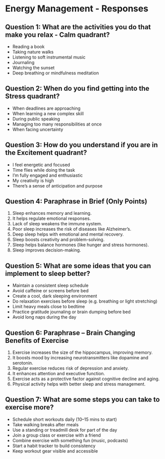 # Energy Management - Responses

## Question 1: What are the activities you do that make you relax - Calm quadrant?
- Reading a book  
- Taking nature walks  
- Listening to soft instrumental music  
- Journaling  
- Watching the sunset  
- Deep breathing or mindfulness meditation  

## Question 2: When do you find getting into the Stress quadrant?
- When deadlines are approaching  
- When learning a new complex skill  
- During public speaking  
- Managing too many responsibilities at once  
- When facing uncertainty  

## Question 3: How do you understand if you are in the Excitement quadrant?
- I feel energetic and focused  
- Time flies while doing the task  
- I’m fully engaged and enthusiastic  
- My creativity is high  
- There’s a sense of anticipation and purpose  

## Question 4: Paraphrase in Brief (Only Points)
1. Sleep enhances memory and learning.  
2. It helps regulate emotional responses.  
3. Lack of sleep weakens the immune system.  
4. Poor sleep increases the risk of diseases like Alzheimer’s.  
5. Deep sleep helps with emotional and mental recovery.  
6. Sleep boosts creativity and problem-solving.  
7. Sleep helps balance hormones (like hunger and stress hormones).  
8. Sleep improves decision-making.  

## Question 5: What are some ideas that you can implement to sleep better?
- Maintain a consistent sleep schedule  
- Avoid caffeine or screens before bed  
- Create a cool, dark sleeping environment  
- Do relaxation exercises before sleep (e.g. breathing or light stretching)  
- Limit heavy meals close to bedtime  
- Practice gratitude journaling or brain dumping before bed  
- Avoid long naps during the day  

## Question 6: Paraphrase – Brain Changing Benefits of Exercise
1. Exercise increases the size of the hippocampus, improving memory.  
2. It boosts mood by increasing neurotransmitters like dopamine and serotonin.  
3. Regular exercise reduces risk of depression and anxiety.  
4. It enhances attention and executive function.  
5. Exercise acts as a protective factor against cognitive decline and aging.  
6. Physical activity helps with better sleep and stress management.  

## Question 7: What are some steps you can take to exercise more?
- Schedule short workouts daily (10–15 mins to start)  
- Take walking breaks after meals  
- Use a standing or treadmill desk for part of the day  
- Join a group class or exercise with a friend  
- Combine exercise with something fun (music, podcasts)  
- Start a habit tracker to build consistency  
- Keep workout gear visible and accessible  
